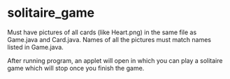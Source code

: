 # solitaire_game 

Must have pictures of all cards (like Heart.png) in the same file as Game.java and Card.java.
 Names of all the pictures must match names listed in Game.java.

After running program, an applet will open in which you can play a solitaire game which will stop once 
you finish the game.
